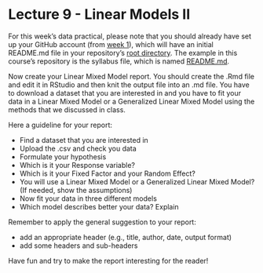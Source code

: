 
# Lecture 9 - Linear Models II

For this week’s data practical, please note that you should already have
set up your GitHub account (from [week 1](../1_introduction/README.md)),
which will have an initial README.md file in your repository’s [root
directory](https://en.wikipedia.org/wiki/Root_directory). The example in
this course’s repository is the syllabus file, which is named
[README.md](../README.md).

Now create your Linear Mixed Model report. You should create the .Rmd
file and edit it in RStudio and then knit the output file into an .md
file. You have to download a dataset that you are interested in and you
have to fit your data in a Linear Mixed Model or a Generalized Linear
Mixed Model using the methods that we discussed in class.

Here a guideline for your report:

-   Find a dataset that you are interested in
-   Upload the .csv and check you data
-   Formulate your hypothesis
-   Which is it your Response variable?
-   Which is it your Fixed Factor and your Random Effect?
-   You will use a Linear Mixed Model or a Generalized Linear Mixed
    Model? (If needed, show the assumptions)
-   Now fit your data in three different models
-   Which model describes better your data? Explain

Remember to apply the general suggestion to your report:

-   add an appropriate header (e.g., title, author, date, output format)
-   add some headers and sub-headers

Have fun and try to make the report interesting for the reader!
